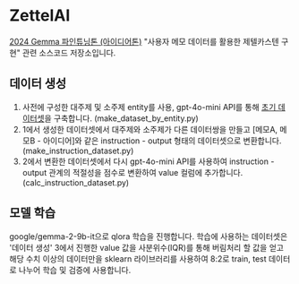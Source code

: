 # ZettelAI
[2024 Gemma 파인튜닝톤 (아이디어톤)](https://aifactory.space/task/2733/overview) "사용자 메모 데이터를 활용한 제텔카스텐 구현" 관련 소스코드 저장소입니다.

## 데이터 생성

1. 사전에 구성한 대주제 및 소주제 entity를 사용, gpt-4o-mini API를 통해 [초기 데이터셋](https://huggingface.co/datasets/vitus9988/ko_gpt4omini_note_15.4k)을 구축합니다. (make_dataset_by_entity.py)
2. 1에서 생성한 데이터셋에서 대주제와 소주제가 다른 데이터쌍을 만들고 [메모A, 메모B - 아이디어]와 같은 instruction - output 형태의 데이터셋으로 변환합니다. (make_instruction_dataset.py)
3. 2에서 변환한 데이터셋에서 다시 gpt-4o-mini API를 사용하여 instruction - output 관계의 적절성을 점수로 변환하여 value 컬럼에 추가합니다. (calc_instruction_dataset.py)
   
## 모델 학습

google/gemma-2-9b-it으로 qlora 학습을 진행합니다.
학습에 사용하는 데이터셋은 '데이터 생성' 3에서 진행한 value 값을 사분위수(IQR)를 통해 버림처리 할 값을 얻고 해당 수치 이상의 데이터만을 sklearn 라이브러리를 사용하여 8:2로 train, test 데이터로 나누어 학습 및 검증에 사용합니다.


